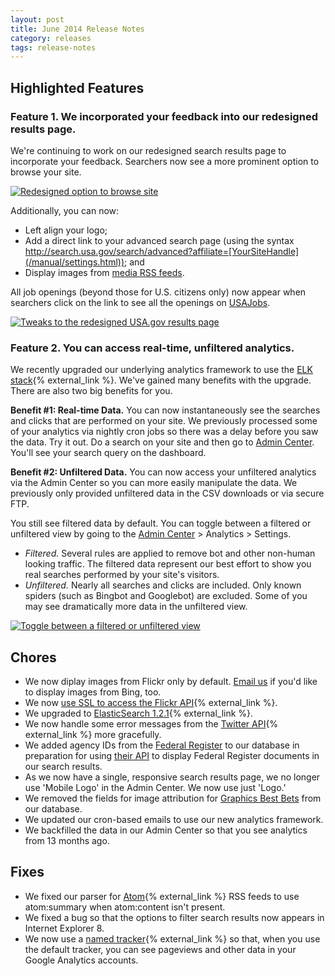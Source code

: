 ```yaml
---
layout: post
title: June 2014 Release Notes
category: releases
tags: release-notes
---
```


## Highlighted Features

### Feature 1. We incorporated your feedback into our redesigned results page.

We're continuing to work on our redesigned search results page to incorporate your feedback. Searchers now see a more prominent option to browse your site. 

[![Redesigned option to browse site](https://d3qcdigd1fhos0.cloudfront.net/blog/img/release-06-2014-fedaid-browse.png "Redesigned option to browse site")](http://search.usa.gov/search?affiliate=federalstudentaid)

Additionally, you can now:

* Left align your logo;
* Add a direct link to your advanced search page (using the syntax http://search.usa.gov/search/advanced?affiliate=[YourSiteHandle](/manual/settings.html)); and 
* Display images from [media RSS feeds](/manual/rss.html).

All job openings (beyond those for U.S. citizens only) now appear when searchers click on the link to see all the openings on [USAJobs](https://www.usajobs.gov/).  

[![Tweaks to the redesigned USA.gov results page](https://d3qcdigd1fhos0.cloudfront.net/blog/img/release-06-2014-USAgov.png "Tweaks to the redesigned USA.gov  results page")](http://search.usa.gov/search?affiliate=usagov&query=jobs)

### Feature 2. You can access real-time, unfiltered analytics.

We recently upgraded our underlying analytics framework to use the [ELK stack](http://www.elasticsearch.org/overview/){% external_link %}. We've gained many benefits with the upgrade. There are also two big benefits for you.

**Benefit #1: Real-time Data.** You can now instantaneously see the searches and clicks that are performed on your site. We previously processed some of your analytics via nightly cron jobs so there was a delay before you saw the data. Try it out. Do a search on your site and then go to [Admin Center](https://search.usa.gov/sites/). You'll see your search query on the dashboard.

**Benefit #2: Unfiltered Data.** You can now access your unfiltered analytics via the Admin Center so you can more easily manipulate the data. We previously only provided unfiltered data in the CSV downloads or via secure FTP.

You still see filtered data by default. You can toggle between a filtered or unfiltered view by going to the [Admin Center](https://search.usa.gov/sites/) > Analytics > Settings.

* *Filtered.* Several rules are applied to remove bot and other non-human looking traffic. The filtered data represent our best effort to show you real searches performed by your site's visitors.
* *Unfiltered.* Nearly all searches and clicks are included. Only known spiders (such as Bingbot and Googlebot) are excluded. Some of you may see dramatically more data in the unfiltered view.

[![Toggle between a filtered or unfiltered view](https://d3qcdigd1fhos0.cloudfront.net/blog/img/release-04-2014-Analytics.png "Toggle between a filtered or unfiltered view")](https://search.usa.gov/sites/)

## Chores

* We now diplay images from Flickr only by default. [Email us](mailto:search@support.digitalgov.gov) if you'd like to display images from Bing, too.
* We now [use SSL to access the Flickr API](http://code.flickr.net/2014/04/30/flickr-api-going-ssl-only-on-june-27th-2014/){% external_link %}.
* We upgraded to [ElasticSearch 1.2.1](http://www.elasticsearch.org/blog/elasticsearch-1-2-1-released/){% external_link %}.
* We now handle some error messages from the [Twitter API](https://dev.twitter.com/){% external_link %} more gracefully.
* We added agency IDs from the [Federal Register](https://www.federalregister.gov/) to our database in preparation for using [their API](https://www.federalregister.gov/learn/developers) to display Federal Register documents in our search results.
* As we now have a single, responsive search results page, we no longer use 'Mobile Logo' in the Admin Center. We now use just 'Logo.'
* We removed the fields for image attribution for [Graphics Best Bets](/manual/best-bets-graphics.html) from our database.
* We updated our cron-based emails to use our new analytics framework.
* We backfilled the data in our Admin Center so that you see analytics from 13 months ago.

## Fixes

* We fixed our parser for [Atom](http://tools.ietf.org/html/rfc4287){% external_link %} RSS feeds to use atom:summary when atom:content isn't present.
* We fixed a bug so that the options to filter search results now appears in Internet Explorer 8.
* We now use a [named tracker](https://developers.google.com/analytics/devguides/collection/analyticsjs/method-reference#named){% external_link %} so that, when you use the default tracker, you can see pageviews and other data in your Google Analytics accounts.